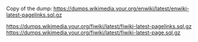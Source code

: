 Copy of the dump:
https://dumps.wikimedia.your.org/enwiki/latest/enwiki-latest-pagelinks.sql.gz

https://dumps.wikimedia.your.org/fiwiki/latest/fiwiki-latest-pagelinks.sql.gz
https://dumps.wikimedia.your.org/fiwiki/latest/fiwiki-latest-page.sql.gz
